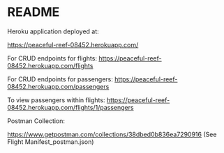 # README

Heroku application deployed at:

https://peaceful-reef-08452.herokuapp.com/

For CRUD endpoints for flights:
https://peaceful-reef-08452.herokuapp.com/flights

For CRUD endpoints for passengers:
https://peaceful-reef-08452.herokuapp.com/passengers

To view passengers within flights:
https://peaceful-reef-08452.herokuapp.com/flights/1/passengers

Postman Collection:

https://www.getpostman.com/collections/38dbed0b836ea7290916
(See Flight Manifest_postman.json)
